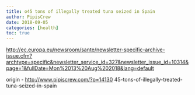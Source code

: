 ```yaml
---
title: o45 tons of illegally treated tuna seized in Spain
author: PipisCrew
date: 2018-09-05
categories: [health]
toc: true
---
```


http://ec.europa.eu/newsroom/sante/newsletter-specific-archive-issue.cfm?archtype=specific&newsletter_service_id=327&newsletter_issue_id=10314&page=1&fullDate=Mon%2013%20Aug%202018&lang=default

origin - http://www.pipiscrew.com/?p=14130 45-tons-of-illegally-treated-tuna-seized-in-spain